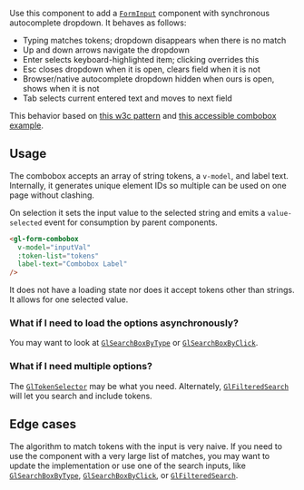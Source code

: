 Use this component to add a [`FormInput`](/?path=/story/base-form-form-input--default) component
with synchronous autocomplete dropdown. It behaves as follows:

- Typing matches tokens; dropdown disappears when there is no match  
- Up and down arrows navigate the dropdown  
- Enter selects keyboard-highlighted item; clicking overrides this  
- Esc closes dropdown when it is open, clears field when it is not  
- Browser/native autocomplete dropdown hidden when ours is open, shows when it is not  
- Tab selects current entered text and moves to next field  

This behavior based on
[this w3c pattern](https://www.w3.org/TR/wai-aria-practices/examples/combobox/aria1.1pattern/listbox-combo.html)
and [this accessible combobox example](https://alligator.io/vuejs/vue-a11y-autocomplete/).

## Usage

The combobox accepts an array of string tokens, a `v-model`, and label text. Internally, it generates
unique element IDs so multiple can be used on one page without clashing.

On selection it sets the input value to the selected string and emits a `value-selected` event for
consumption by parent components.

```html
<gl-form-combobox
  v-model="inputVal"
  :token-list="tokens"
  label-text="Combobox Label"
/>
```

It does not have a loading state nor does it accept tokens other than strings. It allows for one
selected value.

### What if I need to load the options asynchronously?

You may want to look at [`GlSearchBoxByType`] or [`GlSearchBoxByClick`].

### What if I need multiple options?

The [`GlTokenSelector`] may be what you need. Alternately, [`GlFilteredSearch`] will let you search
and include tokens.

## Edge cases

The algorithm to match tokens with the input is very naive. If you need to use the component with a
very large list of matches, you may want to update the implementation or use one of the search
inputs, like [`GlSearchBoxByType`], [`GlSearchBoxByClick`], or [`GlFilteredSearch`].

[`GlSearchBoxByType`]: https://gitlab-org.gitlab.io/gitlab-ui/?path=/story/base-search-box-by-type--default
[`GlSearchBoxByClick`]: https://gitlab-org.gitlab.io/gitlab-ui/?path=/story/base-search-box-by-click--default
[`GlTokenSelector`]: https://gitlab-org.gitlab.io/gitlab-ui/?path=/story/base-token-selector--default
[`GlFilteredSearch`]: https://gitlab-org.gitlab.io/gitlab-ui/?path=/story/base-filtered-search--default
